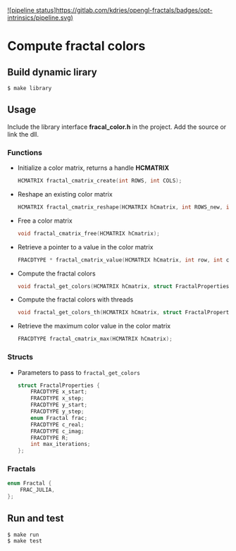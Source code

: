 [![pipeline status]https://gitlab.com/kdries/opengl-fractals/badges/opt-intrinsics/pipeline.svg)](https://gitlab.com/kdries/opengl-fractals/commits/opt-intrinsics)


# Compute fractal colors

## Build dynamic lirary

    $ make library

## Usage

Include the library interface **fracal_color.h** in the project. Add the source or link the dll.

### Functions


- Initialize a color matrix, returns a handle **HCMATRIX**

    ```c
    HCMATRIX fractal_cmatrix_create(int ROWS, int COLS);
    ```

- Reshape an existing color matrix

    ```c
    HCMATRIX fractal_cmatrix_reshape(HCMATRIX hCmatrix, int ROWS_new, int COLS_new);
    ```

- Free a color matrix

    ```c
    void fractal_cmatrix_free(HCMATRIX hCmatrix);
    ```

- Retrieve a pointer to a value in the color matrix

    ```c
    FRACDTYPE * fractal_cmatrix_value(HCMATRIX hCmatrix, int row, int col);
    ```

- Compute the fractal colors

    ```c
    void fractal_get_colors(HCMATRIX hCmatrix, struct FractalProperties * fp);
    ```

- Compute the fractal colors with threads

    ```c
    void fractal_get_colors_th(HCMATRIX hCmatrix, struct FractalProperties * fp, int num_threads);
    ```

- Retrieve the maximum color value in the color matrix

    ```c
    FRACDTYPE fractal_cmatrix_max(HCMATRIX hCmatrix);
    ```

### Structs

- Parameters to pass to `fractal_get_colors`

    ```c
    struct FractalProperties {
        FRACDTYPE x_start;
        FRACDTYPE x_step;
        FRACDTYPE y_start;
        FRACDTYPE y_step;
        enum Fractal frac;
        FRACDTYPE c_real;
        FRACDTYPE c_imag;
        FRACDTYPE R;
        int max_iterations;
    };
    ```

### Fractals

```c
enum Fractal {
    FRAC_JULIA,
};
```

## Run and test

    $ make run
    $ make test
